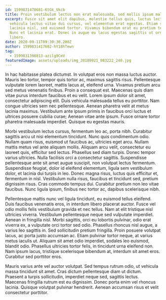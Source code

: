 ```yaml
---
id: 1599831478681-KtGk_Vkcb
title: Proin vestibulum lectus non erat malesuada, sed mollis ipsum malesuada
excerpt: Fusce sit amet elit dapibus, molestie tellus quis, luctus lectus. Nunc
  vehicula lectus vitae dui cursus, vel elementum erat egestas. Etiam sed
  lacinia nisl, sed euismod tortor. Vivamus bibendum erat eu pretium tempor.
  Nunc et lacinia erat. Donec in augue eu lacus egestas sagittis ut ornare
  libero.
date: 2020-09-11T09:39:30.280Z
author: 1599831417602-hY18hTewn
tag:
  - 1599831398813-azilg9CmV
featuredImage: assets/uploads/img_20180921_083222_240.jpg
---
```

<!--StartFragment-->

In hac habitasse platea dictumst. In volutpat eros non massa luctus auctor. Mauris leo tortor, tempor quis tortor ac, maximus sagittis risus. Pellentesque vulputate lorem laoreet, mattis lacus at, eleifend urna. Vivamus pretium arcu sed metus venenatis finibus. Proin a consequat est. Maecenas quis diam vitae purus interdum faucibus et eu velit. Lorem ipsum dolor sit amet, consectetur adipiscing elit. Duis vehicula malesuada tellus eu porttitor. Nam congue ultricies sem nec pellentesque. Aenean pharetra velit at metus lacinia maximus. Vestibulum ante ipsum primis in faucibus orci luctus et ultrices posuere cubilia curae; Aenean vitae ante ipsum. Fusce ornare tortor pharetra malesuada imperdiet. Quisque eu egestas mauris.

Morbi vestibulum lectus cursus, fermentum leo ac, porta nibh. Curabitur sagittis arcu ut nisi elementum tincidunt. Nunc quis condimentum odio. Nullam quam risus, euismod ut faucibus ac, ultricies eget arcu. Nullam mattis metus vel ante aliquam mollis. Aliquam arcu velit, consectetur eu laoreet quis, efficitur sed lectus. Phasellus sed diam turpis. Donec tempor varius ultricies. Nulla facilisis orci a consectetur sagittis. Suspendisse pellentesque ante sit amet augue suscipit, non volutpat lectus fermentum. Suspendisse feugiat, dolor id eleifend elementum, ligula sem vestibulum dolor, et lacinia dui turpis in leo. Donec magna risus, luctus quis efficitur et, fermentum in nisl. Vestibulum nulla risus, faucibus et tincidunt sed, pretium dignissim risus. Cras commodo tempus dui. Curabitur pretium non leo vitae faucibus. Nunc ligula ipsum, finibus nec tortor ac, dapibus scelerisque nibh.

Pellentesque mattis nunc vel ligula tincidunt, eu euismod tellus eleifend. Duis faucibus venenatis eros, in interdum libero placerat auctor. Fusce vel odio mollis felis vestibulum gravida et nec tellus. Nam at elit tristique nisl ultricies viverra. Vestibulum pellentesque neque sed vulputate imperdiet. Aenean in fringilla nisl. Morbi sagittis, orci eu lobortis pulvinar, odio erat viverra ex, a vulputate orci tortor sed odio. Phasellus rhoncus nisl augue, a varius leo sagittis in. Sed sollicitudin pretium fringilla. Proin posuere volutpat lacus, ac porta justo accumsan ac. Etiam pulvinar tortor neque, at varius metus iaculis ut. Aliquam sit amet odio imperdiet, sodales leo euismod, blandit odio. Phasellus ultricies tortor felis, in tincidunt urna eleifend non. Nam ipsum lacus, tristique scelerisque bibendum at, interdum sit amet eros. Curabitur sed porttitor eros.

Mauris varius ante vel auctor volutpat. Sed tempus rutrum odio, ut vehicula massa tincidunt sit amet. Cras dictum pellentesque diam ut dictum. Praesent a turpis sollicitudin, imperdiet neque sed, sagittis lectus. Maecenas fringilla rutrum est eu dignissim. Donec porta enim vel rhoncus lacinia. Quisque volutpat pulvinar hendrerit. Aenean accumsan risus et velit consectetur porttitor.

<!--EndFragment-->